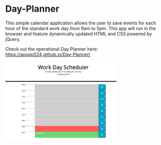 # Day-Planner
This simple calendar application allows the user to save events for each hour of the standard work day from 9am to 5pm. This app will run in the browser and feature dynamically updated HTML and CSS powered by jQuery. 

Check out the operational Day Planner here: https://apopp524.github.io/Day-Planner/

<img src="Final Product.png" width="350">


